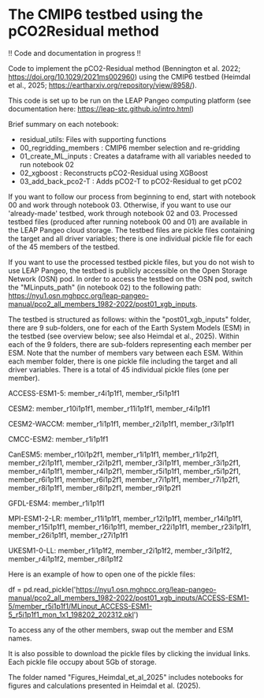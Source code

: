 # The CMIP6 testbed using the pCO2Residual method

!! Code and documentation in progress !!

Code to implement the pCO2-Residual method (Bennington et al. 2022; https://doi.org/10.1029/2021ms002960) using the CMIP6 testbed (Heimdal et al., 2025; https://eartharxiv.org/repository/view/8958/).  

This code is set up to be run on the LEAP Pangeo computing platform (see documentation here: https://leap-stc.github.io/intro.html)

Brief summary on each notebook:
- residual_utils: Files with supporting functions
- 00_regridding_members : CMIP6 member selection and re-gridding 
- 01_create_ML_inputs : Creates a dataframe with all variables needed to run notebook 02
- 02_xgboost : Reconstructs pCO2-Residual using XGBoost
- 03_add_back_pco2-T : Adds pCO2-T to pCO2-Residual to get pCO2

If you want to follow our process from beginning to end, start with notebook 00 and work through notebook 03. Otherwise, if you want to use our 'already-made' testbed, work through notebook 02 and 03. Processed testbed files (produced after running notebook 00 and 01) are available in the LEAP Pangeo cloud storage. The testbed files are pickle files containing the target and all driver variables; there is one individual pickle file for each of the 45 members of the testbed. 

If you want to use the processed testbed pickle files, but you do not wish to use LEAP Pangeo, the testbed is publicly accessible on the Open Storage Network (OSN) pod. In order to access the testbed on the OSN pod, switch the "MLinputs_path" (in notebook 02) to the following path: https://nyu1.osn.mghpcc.org/leap-pangeo-manual/pco2_all_members_1982-2022/post01_xgb_inputs. 

The testbed is structured as follows: within the "post01_xgb_inputs" folder, there are 9 sub-folders, one for each of the Earth System Models (ESM) in the testbed (see overview below; see also Heimdal et al., 2025). Within each of the 9 folders, there are sub-folders representing each member per ESM. Note that the number of members vary between each ESM. Within each member folder, there is one pickle file including the target and all driver variables. There is a total of 45 individual pickle files (one per member). 

ACCESS-ESM1-5:
  member_r4i1p1f1,
  member_r5i1p1f1

CESM2:
  member_r10i1p1f1,
  member_r11i1p1f1,
  member_r4i1p1f1

CESM2-WACCM:
  member_r1i1p1f1,
  member_r2i1p1f1,
  member_r3i1p1f1

CMCC-ESM2:
  member_r1i1p1f1

CanESM5:
  member_r10i1p2f1,
  member_r1i1p1f1,
  member_r1i1p2f1,
  member_r2i1p1f1,
  member_r2i1p2f1,
  member_r3i1p1f1,
  member_r3i1p2f1,
  member_r4i1p1f1,
  member_r4i1p2f1,
  member_r5i1p1f1,
  member_r5i1p2f1,
  member_r6i1p1f1,
  member_r6i1p2f1,
  member_r7i1p1f1,
  member_r7i1p2f1,
  member_r8i1p1f1,
  member_r8i1p2f1,
  member_r9i1p2f1

GFDL-ESM4:
  member_r1i1p1f1

MPI-ESM1-2-LR:
  member_r11i1p1f1,
  member_r12i1p1f1,
  member_r14i1p1f1,
  member_r15i1p1f1,
  member_r16i1p1f1,
  member_r22i1p1f1,
  member_r23i1p1f1,
  member_r26i1p1f1,
  member_r27i1p1f1

UKESM1-0-LL:
  member_r1i1p1f2,
  member_r2i1p1f2,
  member_r3i1p1f2,
  member_r4i1p1f2,
  member_r8i1p1f2

Here is an example of how to open one of the pickle files:

df = pd.read_pickle('https://nyu1.osn.mghpcc.org/leap-pangeo-manual/pco2_all_members_1982-2022/post01_xgb_inputs/ACCESS-ESM1-5/member_r5i1p1f1/MLinput_ACCESS-ESM1-5_r5i1p1f1_mon_1x1_198202_202312.pkl')

To access any of the other members, swap out the member and ESM names.

It is also possible to download the pickle files by clicking the invidual links. Each pickle file occupy about 5Gb of storage.

The folder named "Figures_Heimdal_et_al_2025" includes notebooks for figures and calculations presented in Heimdal et al. (2025).
